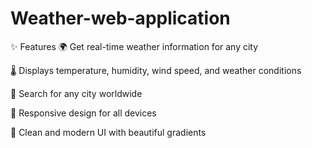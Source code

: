 # Weather-web-application
✨ Features
🌍 Get real-time weather information for any city

🌡️ Displays temperature, humidity, wind speed, and weather conditions

🔎 Search for any city worldwide

📱 Responsive design for all devices

🎨 Clean and modern UI with beautiful gradients

